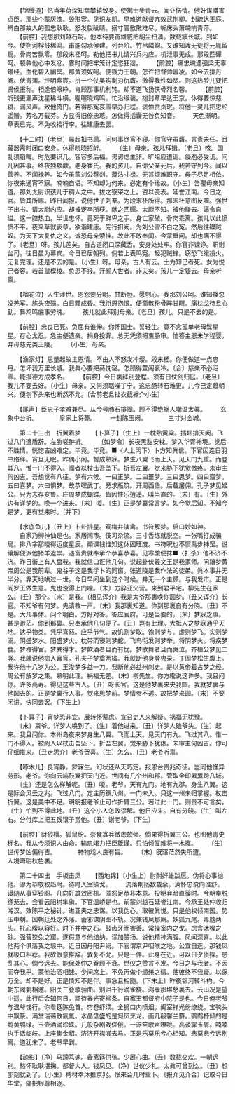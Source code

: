 <!-- { "loadSidebar": true } -->
　　【锦缠道】忆当年荷深知幸攀辕致身。使褐士步靑云。闻讣伤情。他奸谋赚害贞臣。那些个蒙灰漆。毁形容。见识友朋。早难道献督亢效武荆卿。封疏达王庭。辨白那故人的孤忠耿耿。怒发裂眦睛。搦寸管敷敶难尽。听床头萧竦响靑萍。 
　　【前腔】我想那刘越石呵。他本待要奋雄威把胡尘扫淸。数载鎭长城。到如今。使朔河桴鼓稀鸣。甫能勾承侯建。列台阶。竹帛嶙峋。又谁知泼无徒将元胤留扃。骨肉苦飘零。那段末柸呵。勒他把书儿请兴兵内应。机泄事无成。那段匹磾呵。顿敎他心中发忿。霎时间把牢笼计定恣狂狺。 
　　【前腔】痛忠魂遇强梁无辜雉经。血化碧入幽冥。那黄须奴呵。便戮力王朝。怎许把督帅嚣凌。如今去排丹阙。伏靑蒲。控明紫宸。拚一个仗吴钩剚刃仇膺。激得我性如焚。则这热腔儿要把贤侯报称。相逢倍眼睁。肯顾那事机利钝。却不道飞扬侠骨烈名馨。 
　　【前腔】听残更漏声沈星稀斗横。喔喔晓鸡鸣。忙治缑装。抱封章早达王京。休得要惊慈寝。漏风声。致他倚门。若得那寃哀雪早办归程。褒恤贲贞珉。将他一灵儿把恩纶遥赠。芳名万载芬。方显得旧僚忠荩。怎做得括囊无咎负知音。 
　　天色渐明。草表已完。不免收拾行李。往建康去罢。 

　　【十二时】〔老旦〕晨起扣书扃。问何事终宵不寝。你官守虽膺。言责未任。且藏器需时闭口安身。休得晓晓招衅。 
　　〔生〕母亲。孩儿拜揖。〔老旦〕咳。国乱须韬晦。时危要识几。容容多后福。谔谔虑生非。旷俎应遭诟。侵庖必受讥。问儿因甚事。终夜独欷歔。老身崔氏。我的孩儿。自你父亲死后。我苦守到今。闻以善养。不闻禄养。如今虽蒙刘公荐剡。薄沾寸禄。无甚烦难职守。母子尽足相依。你夜来通宵不寐。喃喃自语。不知却为何来。必定有个缘故。〔小生〕吿覆母亲知道。那刘太尉识孩儿于稠人之中。拔之寮寀之上。咨以笺表。延誉江南。今日之官。皆其所赐。昨日闻报。说他世子刘羣。为段末柸所得。那末柸意图反噬。强世子出书。请太尉内应。却被逻卒所获。献之匹磾。太尉不知。被他赚去。逼令自缢。这一腔热血。半世忠怀。竟死于鲜卑之手。身亡家破。骨肉乖离。孩儿以此愤愤不平。夜来草就表章。欲诣建康。先行扣阙。为刘公雪不白之寃。然后往磔贼奴。为天下大复仇之义。诚恐母亲萦挂。故此不敢奉闻。今蒙垂问。却也瞒不得了。〔老旦〕呀。孩儿差矣。自古道闭口深藏舌。安身处处牢。你官非谏诤。职谢台司。往日虽为幕宾。今日已居朝列。倘若上表鸣寃。轻犯贼锋。窃恐飞蛾投火。无复完理。还是不去的是。〔小生〕呀。母亲。古人有云。士为知己者死。女为悦己者容。若首鼠模棱。负恩不报。汗颜人世者。非夫矣。孩儿一定要去。母亲听禀。 

　　【榴花泣】人生涉世。恩怨要分明。甘断脰。愿刳心。我那刘公呵。谁知倏忽没羌军。旄头夜殒。白日黯成昏。我衔恩抱恨。便齑骸粉骨眸甘瞑。痛枕戈待旦心勤。舞鸡鸣底事劳魂。 
　　孩儿就此拜别母亲。〔老旦〕孩儿。只是不去的是。 

　　【前腔】忠良已死。负屈有谁伸。你怀国士。誓轻生。竟不念孤单老母鬓星星。存心太忍。急主便遗亲。捐身投穽。总无凭须把衷肠审。怕答主恩未学程婴。弃母慈先类王陵。 
　　〔小生〕母亲。 

　　【渔家灯】思量起故主恩情。不由人不怒发冲缨。段末柸。你便做道一点忠丹。怎坏我万里长城。我眞心要把葵忱罄。怎顾得萱闱衰冷。〔合〕慈亲不必泪零。能报德方成孝名。 
　　【前腔】今日裏拜别登程。须有日仗剑归庭。〔老旦〕我儿不要去好。〔小生〕母亲。又何须聒噪丁宁。这忠肠转石难更。儿今巳定趋朝兴。便刎下头来也断然不允。〔合前老旦扯衣截裾介小生〕 

　　【尾声】臣忠子孝难兼尽。从今号肺石排阍。顾不得绝裾人嘲温太眞。 
　　玄象中台折。　　　　皇家上将薨。 
　　一封陈玉阙。　　　　三寸对金城。 

　　第二十三出　折翼着梦 
　　【卜算子】〔生上〕一枕熟黄粱。插翅排天阙。飞过八门遭盾辞。左胁嗟翀折。 
　　〔如梦令〕长夜黑甜安枕。梦入华胥神境。觉后不胜情。恍惚吉凶难定。毕竟。毕竟。■〈人上丙下〉卜方知眞信。下官因连日羽书络绎。宵旦无眠。昨偶小闲。暂成熟寐。梦生八翼飞而上天。见天门九重。而登其八。惟一门不得入。阍者以杖击吾坠下。折吾左翼。觉来胁下犹觉微疼。未审主何凶吉。吾想觉有八征。梦有六候。一曰正梦。二曰噩梦。三曰思梦。四曰寤梦。五曰喜梦。六曰惧梦。故恭嘿武丁。旁求版筑。开周西伯。后载屠佣。孔子梦见姬公。只为志存变鲁。庄周梦成蝴蝶。皆因性乐逍遥。叫当直的。〔末〕有。〔生〕外边有详梦的。唤一个进来。〔末〕嗄。〔生〕正是梦裏常言梦。如今觉后知。不知今是梦。更有觉来时。〔并下〕 

　　【水底鱼儿】〔丑上〕卜卦排星。观梅幷演禽。书符解梦。启口妙如神。 
　　自家乃柳神仙是也。家居闹市。伎习杂流。三寸舌练就脱空。一张嘴打成骗局。排八字那晓得运度星辰。顚课钱谁知这休囚旺废。书符呪也不惯禹步神罡。说禳解便派他猪羊退祟。遇富贵就奉承个恭喜恭喜。见寒酸便抹■〈扌杀〉他不济不济。昨日街上有人盘我。我就信口诳他几句。说起卦伏羲文王是我家师。问禳梦黄帝周公是我前辈。鬼谷子这是我学卜的同窗。张道陵是我作法的徒弟。眞本事并无半分。靠天地哄过一世。今日早间坐到这个时候。并无一个主顾。与我发市。正是阎罗王做生意。鬼也没得上门哩。〔末〕方辞亚父营。来到君平宅。柳先生在家么。〔丑〕那个。〔末〕是我。〔相见诨介〕我是太爷那裏唤你圆梦。〔丑又诨介〕长官。不知爷有何梦。先请教一声。〔末〕我那裏知道。你到那裏自有分晓。〔丑〕不是。大凡事体。问个明白。方好对答。答应官府。可是当耍的。〔末〕梦寐之事。甚是渺茫。你到那裏。只奉承他几句便了。〔丑〕岂有此理。大抵人之梦寐通乎天地。达乎物类。凭乎喜怒。应乎节气。故饥则梦取。饱则梦与。虚则梦飞。实则梦溺。阴盛梦水。阳盛梦火。枕带而寝则梦蛇。飞鸟衔发则梦举。将阴梦火。将疾梦食。梦棺得官。梦粪得才。梦飮酒者旦而有忧。梦歌舞者旦而哭泣。齐桓公梦见二竖。我就说他病入膏肓。孔夫子梦奠两楹。我就断他身登鬼录。丁固梦松生腹上。我许他十八岁为公。王浚梦多益一刀。我断他必益州刺史。是以黄帝着占梦之经。周公有解梦之集。熟明此理。祸福无差。〔末〕柳先生。你方纔说这许多。我且问你。许多高寿。得见这些古人。〔丑〕呀长官。这是他梦裏来央我圆。我就梦裏与他圆去的。正是梦裏行人事。觉来思梦前。梦情参不透。故把梦来圆。〔末〕不要闲讲。快同去罢。〔下生上〕 

　　【卜算子】宵梦恐非宜。展转怀萦虑。宣召史人来解疑。祸福无犹豫。 
　　〔末〕禀爷。详梦人唤到了。〔生〕着他进来。〔丑〕详梦人磕爷头。〔生〕起来。我且问你。本州岛夜来梦身生八翼。飞而上天。见天门有九。飞过其八。惟一门不得入。被阍人以杖击吾坠下。折吾左翼。觉来胁下犹疼。未审主何凶吉。你可仔细推来。〔丑走思介〕老爷贺喜。〔生〕怎么。〔丑〕老爷听禀。 

　　【啄木儿】良宵静。梦寐生。幻状还从天巧定。报恩台贵兆奇征。岂同他怪异劳形。老爷。你向云端鼓翼把天门近。世间有几个州和郡。管取金印累累跨八城。 
　　〔生〕还是怎么样解呢。〔丑〕嗄。老爷。天有九门。地有九郡。身生八翼。这是际会风云之兆。飞过八门。定主历鎭八州。一门未入。只这一州未归掌握。杖击折翼。这是美中不足。明明报老爷止可作折臂三公。若过此一门。则贵不可言矣。〔生〕怕到不得此地。〔丑〕这个小人怎敢谬解。他日应来。自有分晓。〔生〕叫左右。分付库上把五钱银子赏他。〔丑〕谢老爷。〔下生〕 

　　【前腔】豺狼横。狐鼠纷。奈食寡兵微虑欹倾。倘果得折翼三公。也图他靑史标名。我从今须识人由命。输忠竭力把臣箴谨。只怕倾厦难将一木撑。 
　　〔生〕世传梦凶偏得吉。　　　　神物戏人良有旨。 
　　〔末〕旣寤茫然失所遭。　　　　人境晦明秋色裏。 

　　第二十四出　手板击凤 
　　【西地锦】〔小生上〕尀耐奸雄跋扈。伪将心事抛他。谬为恭敬权趋附。待时入室操戈。 
　　流落荆扬数载余。满怀忠谠向谁舒。谩随从事穿铃阁。几向奸雄效密机。匿怨足恭非本意。投明弃暗直徯时。今朝幸脱绦笼去。会看云阳树隼旟。下官温峤是也。前蒙刘越石延誉江南。今承王处仲收归湘汉。效陈平之秘计。进亚夫之忠谋。以我伪心。取彼眞悦。只是他权倾南国。势压中朝。因朝廷处之外藩。蓄邪谋阴图不轨。况兼钱凤那厮。妖狐九尾。毒虺两头。托心腹以容奸。时下井中之石。鼓齿牙而害善。常操室内之戈。虑含沐猴之砂。强营狡兔之窟。遂假意与他结纳。谬加赞扬。说他精神满腹。凤闻深喜。以此他两个俱落我之彀中。近日因丹阳尹阙。下官谓京尹咽喉之地。公宜自选。那钱凤就极口相荐。我故假意推辞。敦复不允。只是一件。此身在近。可以日夕侦探。惑乱其心。倘今远去。能保处仲之眷顾不衰。世仪之赞言不发。今日之与我者。不因而夺我乎。蒙他治酒相饯。少间席上。不免再做个缱绻之情。使彼终不我疑。以保万全。却不是好。正是情知不是伴。事急且相随。〔下末上〕昨夜银河转斗杓。今朝东阁剩相邀。阳关三叠歌骊曲。别泪千行滴雀桡。鸿雁那堪愁裏去。云山况是望中遥。此行后会知何日。颛待春光寄柳条。自家王都督府中院子是也。今日俺老爷与温爷饯行。你看筵陈兔首。帘卷虾须。金狮口内喷烟。阖室祥光纷缭绕。宝鸭头中飘篆。满堂瑞蔼散氤氲。水晶盘盛的是炰凤烹龙。画几殽馨兰麝。鹦鹉杯倾的是鹅黄鸭绿。玉壶酒滴珍珠。几般杂剧戏傞俄。一派笙歌声嘹喨。高谈霏玉屑。喃喃执手话临岐。上座集金貂。济济开襟嗟去马。正是乐莫乐兮心相知。悲莫悲兮远别离。道犹未了。老爷早到。 

　　【疎影】〔净〕马蹄笃速。备离筵供张。少展心曲。〔丑〕数载交欢。一朝远别。愁怀耿耿堪掬。都督大人。钱凤见。〔净〕世仪少礼。太眞可曾到么。〔丑〕想卽刻就到了。〔小生〕樗材幸沐推京兆。怅来会几时重卜。〔报介见介合〕记取今日华堂。痛把银尊相逐。 
